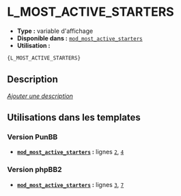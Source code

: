 # L_MOST_ACTIVE_STARTERS
* __Type :__ variable d'affichage
* __Disponible dans :__ [`mod_most_active_starters`](../tpl/var/mod_most_active_starters.md#readme)
* __Utilisation :__

```html
{L_MOST_ACTIVE_STARTERS}
```

## Description
[*Ajouter une description*](https://fa-tvars.appspot.com/var/L_MOST_ACTIVE_STARTERS)

## Utilisations dans les templates

### Version PunBB
* __[`mod_most_active_starters`](../tpl/var/mod_most_active_starters.md#readme) :__ lignes [`2`](../tpl/src/punbb/mod_most_active_starters.tpl#L2), [`4`](../tpl/src/punbb/mod_most_active_starters.tpl#L4)

### Version phpBB2
* __[`mod_most_active_starters`](../tpl/var/mod_most_active_starters.md#readme) :__ lignes [`3`](../tpl/src/subsilver/mod_most_active_starters.tpl#L3), [`7`](../tpl/src/subsilver/mod_most_active_starters.tpl#L7)